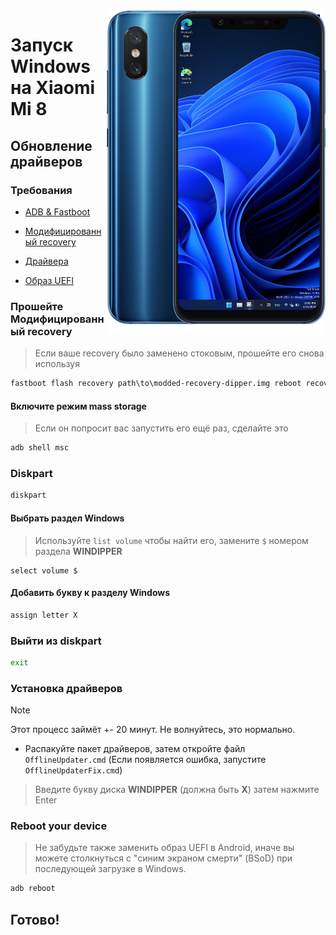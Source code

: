 <img align="right" src="https://github.com/n00b69/woa-dipper/blob/main/dipper.png" width="350" alt="Windows 11 running on dipper">

# Запуск Windows на Xiaomi Mi 8

## Обновление драйверов 

### Требования
- [ADB & Fastboot](https://developer.android.com/studio/releases/platform-tools)

- [Модифицированный recovery](https://github.com/n00b69/woa-dipper/releases/download/Files/modded-recovery-dipper.img)
  
- [Драйвера](https://github.com/n00b69/woa-dipper/releases/tag/Drivers)
  
- [Образ UEFI](https://github.com/n00b69/woa-dipper/releases/tag/UEFI)

### Прошейте Модифицированный recovery
> Если ваше recovery было заменено стоковым, прошейте его снова используя
```cmd
fastboot flash recovery path\to\modded-recovery-dipper.img reboot recovery
```

#### Включите режим mass storage
> Если он попросит вас запустить его ещё раз, сделайте это
```cmd
adb shell msc
```

### Diskpart
```cmd
diskpart
```

#### Выбрать раздел Windows 
> Используйте `list volume` чтобы найти его, замените `$` номером раздела **WINDIPPER**
```diskpart
select volume $
```

#### Добавить букву к разделу Windows
```cmd
assign letter X
```

### Выйти из diskpart
```cmd
exit
```

### Установка драйверов 
> [!Note]
> Этот процесс займёт +- 20 минут. Не волнуйтесь, это нормально.

- Распакуйте пакет драйверов, затем откройте файл `OfflineUpdater.cmd` (Если появляется ошибка, запустите `OfflineUpdaterFix.cmd`)

> Введите букву диска **WINDIPPER** (должна быть **X**) затем нажмите Enter

### Reboot your device
> Не забудьте также заменить образ UEFI в Android, иначе вы можете столкнуться с "синим экраном смерти" (BSoD) при последующей загрузке в Windows.
```cmd
adb reboot
```

## Готово!




































